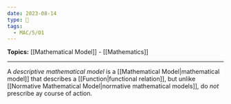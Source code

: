 ```yaml
---
date: 2023-08-14
type: 🧠
tags:
  - MAC/5/O1
---
```


**Topics:** [[Mathematical Model]] - [[Mathematics]]

---

A _descriptive mathematical model_ is a [[Mathematical Model|mathematical model]] that describes a [[Function|functional relation]], but unlike [[Normative Mathematical Model|normative mathematical models]], do _not_ prescribe ay course of action.
